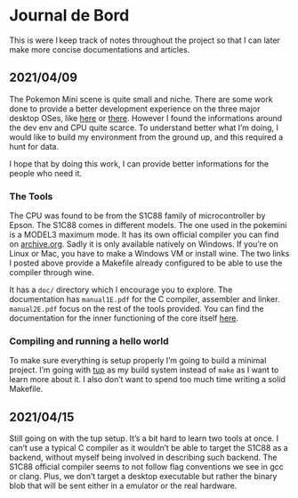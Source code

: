 Journal de Bord
=================================
This is were I keep track of notes throughout the project so that I can later
make more concise documentations and articles.

## 2021/04/09
The Pokemon Mini scene is quite small and niche. There are some work done to provide a
better development experience on the three major desktop OSes,
like [here](https://github.com/pokemon-mini/c88-pokemini)
or [there](https://github.com/notyourav/c88toolchain/tree/52c981103cd4791bcd6f566dd79b844f87d1a2b3).
However I found the informations around the dev env and CPU quite scarce. To
understand better what I’m doing, I would like to build my environment from the
ground up, and this required a hunt for data.

I hope that by doing this work, I can provide better informations
for the people who need it.

### The Tools
The CPU was found to be from the S1C88 family of microcontroller by Epson. The S1C88
comes in different models. The one used in the pokemini is a MODEL3 maximum mode.
It has its own official compiler you can find on [archive.org](https://web.archive.org/web/20190411141705/www.epsondevice.com/products_and_drivers/semicon/products/micro_controller/zip/s5u1c88000c16.zip).
Sadly it is only available natively on Windows. If you’re on Linux or Mac, you
have to make a Windows VM or install wine. The two links I posted above provide
a Makefile already configured to be able to use the compiler through wine.

It has a `doc/` directory which I encourage you to explore. The documentation has
`manual1E.pdf` for the C compiler, assembler and linker. `manual2E.pdf` focus on
the rest of the tools provided. You can find the documentation for the
inner functioning of the core itself [here](http://www.rayslogic.com/Software/TimexUSB/Docs/s1c88%20core%20cpu%20manual.pdf).

### Compiling and running a hello world
To make sure everything is setup properly I’m going to build a minimal project.
I’m going with [tup] as my build system instead of `make` as I want to learn
more about it. I also don’t want to spend too much time writing a solid Makefile.

## 2021/04/15
Still going on with the tup setup. It’s a bit hard to learn two tools at once.
I can’t use a typical C compiler as it wouldn’t be able to target the S1C88 as
a backend, without myself being involved in describing such backend.
The S1C88 official compiler seems to not follow flag conventions we see in
gcc or clang.
Plus, we don’t target a desktop executable but rather the binary blob that will
be sent either in a emulator or the real hardware.



[tup]: http://gittup.org/tup
